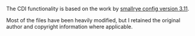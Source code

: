 The CDI functionality is based on the work by [smallrye config version 3.11]( https://github.com/smallrye/smallrye-config/tree/3.1.1/cdi).

Most of the files have been heavily modified, but I retained the original author and copyright information where applicable.   
